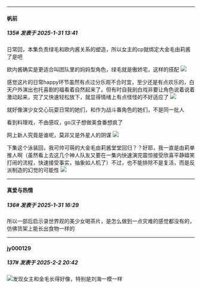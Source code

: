 ﻿
*****

####  帆前  
##### 135#       发表于 2025-1-31 13:41

日常回，本集负责绿毛和欧内酱关系的塑造，所以女主的cp就绑定大金毛由莉酱了是吧

欧内酱确实是更适合叫团队里的妈妈型角色，绿毛就是傲娇宅，这样的搭配
<img src="https://p.sda1.dev/21/3801f8b7839589729c5325c5b1f9fbd7/Screenshot_20250131_130521_com.huawei.browser.jpg" referrerpolicy="no-referrer">

感觉这片的日常happy环节虽然有点过分乐观不合时宜，至少还是有点欢乐的，白天户外演出也托喜剧的福看着自然起来了。但有时自我剖白戏非要让角色说着说着激动起来，完了又快速轻松放下，就显得情绪上有点怪怪的不好适应了
<img src="https://p.sda1.dev/21/d1276a8d8dc952a3331c58bb2ba6c4df/Screenshot_20250131_131251_com.huawei.browser.jpg" referrerpolicy="no-referrer">

就好像演少女交心玩耍日常的她们，和作为战斗番角色的她们，不是同一批人

看到料理戏，不由感叹，go汉子想做美食番想疯了

网上新人究竟是谁呢，莫非又是外星人的阴谋
<img src="https://p.sda1.dev/21/f5317ce4dd071aaecc66d36d7c702e6e/Screenshot_20250131_131535_com.huawei.browser.jpg" referrerpolicy="no-referrer">

下集这个泳装回，我可帅可萌的大金毛由莉酱堂堂回归？？好耶，我一直是由莉单推人啊（虽然看上去这几个神人队友又要在一集内快速演完震惊接受欣喜平静嬉笑打闹的流程，快速接受事实，抽象如人机了）不过，也不能排除不是复活，而是反派制造的幻觉的可能性
<img src="https://p.sda1.dev/21/9c1701a608bd21a91c653a19ed2a6b6b/Screenshot_20250131_131745_com.huawei.browser.jpg" referrerpolicy="no-referrer">


*****

####  真爱与热情  
##### 136#       发表于 2025-1-31 16:29

所以一部后启示录世界观的美少女喝茶片，是怎么做到一点灾难的感觉都没有的，仿佛货架上能长出食物一样的


*****

####  jy000129  
##### 137#       发表于 2025-2-2 20:42

<img src="https://static.saraba1st.com/image/smiley/face2017/105.png" referrerpolicy="no-referrer">发现女主和金毛长得好像，特别是刘海一模一样

